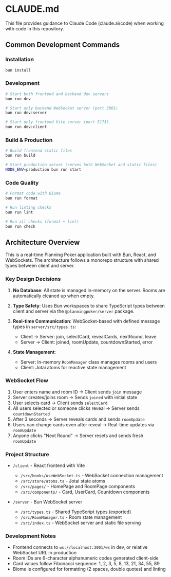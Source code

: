 # CLAUDE.md

This file provides guidance to Claude Code (claude.ai/code) when working with code in this repository.

## Common Development Commands

### Installation
```bash
bun install
```

### Development
```bash
# Start both frontend and backend dev servers
bun run dev

# Start only backend WebSocket server (port 3001)
bun run dev:server

# Start only frontend Vite server (port 5173)
bun run dev:client
```

### Build & Production
```bash
# Build frontend static files
bun run build

# Start production server (serves both WebSocket and static files)
NODE_ENV=production bun run start
```

### Code Quality
```bash
# Format code with Biome
bun run format

# Run linting checks
bun run lint

# Run all checks (format + lint)
bun run check
```

## Architecture Overview

This is a real-time Planning Poker application built with Bun, React, and WebSockets. The architecture follows a monorepo structure with shared types between client and server.

### Key Design Decisions

1. **No Database**: All state is managed in-memory on the server. Rooms are automatically cleaned up when empty.

2. **Type Safety**: Uses Bun workspaces to share TypeScript types between client and server via the `@planningpoker/server` package.

3. **Real-time Communication**: WebSocket-based with defined message types in `server/src/types.ts`:
   - Client → Server: join, selectCard, revealCards, nextRound, leave
   - Server → Client: joined, roomUpdate, countdownStarted, error

4. **State Management**: 
   - Server: In-memory `RoomManager` class manages rooms and users
   - Client: Jotai atoms for reactive state management

### WebSocket Flow

1. User enters name and room ID → Client sends `join` message
2. Server creates/joins room → Sends `joined` with initial state
3. User selects card → Client sends `selectCard`
4. All users selected or someone clicks reveal → Server sends `countdownStarted`
5. After 3 seconds → Server reveals cards and sends `roomUpdate`
6. Users can change cards even after reveal → Real-time updates via `roomUpdate`
7. Anyone clicks "Next Round" → Server resets and sends fresh `roomUpdate`

### Project Structure

- `/client` - React frontend with Vite
  - `/src/hooks/useWebSocket.ts` - WebSocket connection management
  - `/src/store/atoms.ts` - Jotai state atoms
  - `/src/pages/` - HomePage and RoomPage components
  - `/src/components/` - Card, UserCard, Countdown components

- `/server` - Bun WebSocket server
  - `/src/types.ts` - Shared TypeScript types (exported)
  - `/src/RoomManager.ts` - Room state management
  - `/src/index.ts` - WebSocket server and static file serving

### Development Notes

- Frontend connects to `ws://localhost:3001/ws` in dev, or relative WebSocket URL in production
- Room IDs are 6-character alphanumeric codes generated client-side
- Card values follow Fibonacci sequence: 1, 2, 3, 5, 8, 13, 21, 34, 55, 89
- Biome is configured for formatting (2 spaces, double quotes) and linting
